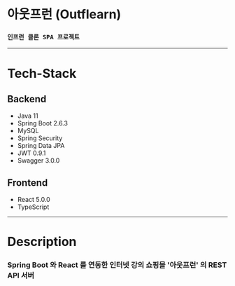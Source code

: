 # 아웃프런 (Outflearn)
### `인프런 클론 SPA 프로젝트`

-------------------------------------

# Tech-Stack
## Backend
* Java 11
* Spring Boot 2.6.3
* MySQL
* Spring Security
* Spring Data JPA
* JWT 0.9.1
* Swagger 3.0.0

## Frontend
* React 5.0.0
* TypeScript

--------------------------------------

# Description

### Spring Boot 와 React 를 연동한 인터넷 강의 쇼핑몰 '아웃프런' 의 REST API 서버
